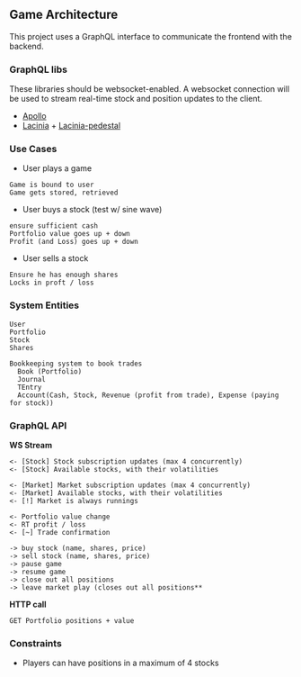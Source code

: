 
## Game Architecture

This project uses a GraphQL interface to communicate the frontend with the backend.


### GraphQL libs

These libraries should be websocket-enabled. A websocket connection will be used to stream real-time stock and position updates to the client. 

* [Apollo](https://www.apollographql.com/)
* [Lacinia](https://github.com/walmartlabs/lacinia) + [Lacinia-pedestal](https://github.com/walmartlabs/lacinia-pedestal)


### Use Cases

* User plays a game
```
Game is bound to user
Game gets stored, retrieved
```

* User buys a stock (test w/ sine wave)
```
ensure sufficient cash
Portfolio value goes up + down
Profit (and Loss) goes up + down
```

* User sells a stock 
```
Ensure he has enough shares
Locks in proft / loss
```


### System Entities
```
User
Portfolio
Stock
Shares

Bookkeeping system to book trades
  Book (Portfolio)
  Journal
  TEntry
  Account(Cash, Stock, Revenue (profit from trade), Expense (paying for stock))
```


### GraphQL API

**WS Stream**

```
<- [Stock] Stock subscription updates (max 4 concurrently)
<- [Stock] Available stocks, with their volatilities

<- [Market] Market subscription updates (max 4 concurrently)
<- [Market] Available stocks, with their volatilities
<- [!] Market is always runnings

<- Portfolio value change
<- RT profit / loss
<- [~] Trade confirmation

-> buy stock (name, shares, price)
-> sell stock (name, shares, price)
-> pause game 
-> resume game
-> close out all positions
-> leave market play (closes out all positions**
```


**HTTP call**

```
GET Portfolio positions + value
```


### Constraints

* Players can have positions in a maximum of 4 stocks
